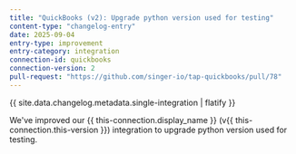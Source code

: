 ```yaml
---
title: "QuickBooks (v2): Upgrade python version used for testing"
content-type: "changelog-entry"
date: 2025-09-04
entry-type: improvement
entry-category: integration
connection-id: quickbooks
connection-version: 2
pull-request: "https://github.com/singer-io/tap-quickbooks/pull/78"
---
```

{{ site.data.changelog.metadata.single-integration | flatify }}

We've improved our {{ this-connection.display_name }} (v{{ this-connection.this-version }}) integration to upgrade python version used for testing.